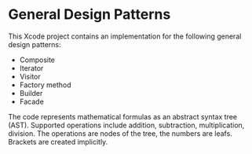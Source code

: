 General Design Patterns
=======================

This Xcode project contains an implementation for the following general design patterns:

* Composite
* Iterator
* Visitor
* Factory method
* Builder
* Facade

The code represents mathematical formulas as an abstract syntax tree (AST). Supported operations include addition, subtraction, multiplication, division. The operations are nodes of the tree, the numbers are leafs. Brackets are created implicitly.